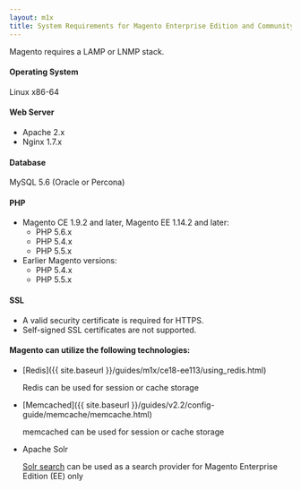 ```yaml
---
layout: m1x
title: System Requirements for Magento Enterprise Edition and Community Edition (Current Shipping Versions)
---
```


Magento requires a LAMP or LNMP stack.
 
#### Operating System
Linux x86-64
 
#### Web Server
*   Apache 2.x
*   Nginx 1.7.x
 
#### Database
MySQL 5.6 (Oracle or Percona)
 
#### PHP
 
*	Magento CE 1.9.2 and later, Magento EE 1.14.2 and later: 
	*	PHP 5.6.x
	*   PHP 5.4.x
	*   PHP 5.5.x
*	Earlier Magento versions:
	*   PHP 5.4.x
	*   PHP 5.5.x
 
#### SSL
*   A valid security certificate is required for HTTPS.
*   Self-signed SSL certificates are not supported.
 
#### Magento can utilize the following technologies:
*   [Redis]({{ site.baseurl }}/guides/m1x/ce18-ee113/using_redis.html)
    
	Redis can be used for session or cache storage

*   [Memcached]({{ site.baseurl }}/guides/v2.2/config-guide/memcache/memcache.html)
    
    memcached can be used for session or cache storage
 
*   Apache Solr
 
    [Solr search](http://merch.docs.magento.com/ee/user_guide/search_seo/search-configuration-solr.html) can be used as a search provider for Magento Enterprise Edition (EE) only
